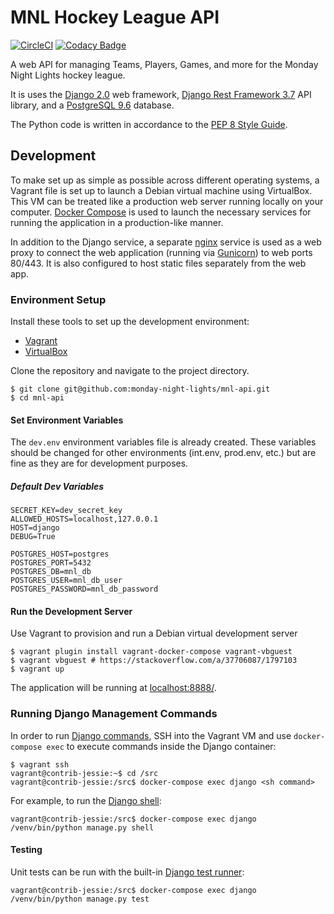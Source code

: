 # MNL Hockey League API

[![CircleCI](https://circleci.com/gh/monday-night-lights/mnl-api.svg?style=shield)](https://circleci.com/gh/monday-night-lights/mnl-api)
[![Codacy Badge](https://api.codacy.com/project/badge/Grade/6c339980c6f742c7a23de84e313e6af4)](https://www.codacy.com/app/monday-night-lights/mnl-api?utm_source=github.com&utm_medium=referral&utm_content=monday-night-lights/mnl-api&utm_campaign=badger)

A web API for managing Teams, Players, Games, and more for the Monday Night
Lights hockey league.

It is uses the [Django 2.0](https://docs.djangoproject.com/en/2.0/) web
framework, [Django Rest Framework 3.7](http://www.django-rest-framework.org/)
API library, and a [PostgreSQL 9.6](https://www.postgresql.org/docs/9.6/static/index.html)
database.

The Python code is written in accordance to the
[PEP 8 Style Guide](https://www.python.org/dev/peps/pep-0008/#introduction).

## Development

To make set up as simple as possible across different operating systems, a
Vagrant file is set up to launch a Debian virtual machine using VirtualBox.
This VM can be treated like a production web server running locally on your
computer. [Docker Compose](https://docs.docker.com/compose/) is used to launch
the necessary services for running the application in a production-like manner.

In addition to the Django service, a separate [nginx](https://nginx.org/en/docs/)
service is used as a web proxy to connect the web application (running via
[Gunicorn](http://gunicorn.org/)) to web ports 80/443. It is also configured to
host static files separately from the web app.

### Environment Setup

Install these tools to set up the development environment:

- [Vagrant](https://www.vagrantup.com/downloads.html)
- [VirtualBox](https://www.virtualbox.org/wiki/Downloads)

Clone the repository and navigate to the project directory.

    $ git clone git@github.com:monday-night-lights/mnl-api.git
    $ cd mnl-api

#### Set Environment Variables

The `dev.env` environment variables file is already created. These variables
should be changed for other environments (int.env, prod.env, etc.) but are fine
as they are for development purposes.

##### Default Dev Variables

    SECRET_KEY=dev_secret_key
    ALLOWED_HOSTS=localhost,127.0.0.1
    HOST=django
    DEBUG=True

    POSTGRES_HOST=postgres
    POSTGRES_PORT=5432
    POSTGRES_DB=mnl_db
    POSTGRES_USER=mnl_db_user
    POSTGRES_PASSWORD=mnl_db_password

#### Run the Development Server

Use Vagrant to provision and run a Debian virtual development server

    $ vagrant plugin install vagrant-docker-compose vagrant-vbguest
    $ vagrant vbguest # https://stackoverflow.com/a/37706087/1797103
    $ vagrant up

The application will be running at [localhost:8888/](http://localhost:8888/).

### Running Django Management Commands

In order to run [Django commands](https://docs.djangoproject.com/en/2.0/ref/django-admin/),
SSH into the Vagrant VM and use `docker-compose exec` to execute commands
inside the Django container:

    $ vagrant ssh
    vagrant@contrib-jessie:~$ cd /src
    vagrant@contrib-jessie:/src$ docker-compose exec django <sh command>

For example, to run the
[Django shell](https://docs.djangoproject.com/en/2.0/ref/django-admin/#shell):

    vagrant@contrib-jessie:/src$ docker-compose exec django /venv/bin/python manage.py shell

#### Testing

Unit tests can be run with the built-in
[Django test runner](https://docs.djangoproject.com/en/2.0/topics/testing/overview/):

    vagrant@contrib-jessie:/src$ docker-compose exec django /venv/bin/python manage.py test
